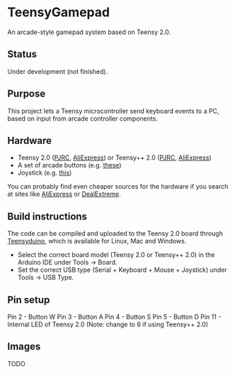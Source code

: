 # TeensyGamepad
An arcade-style gamepad system based on Teensy 2.0.

## Status
Under development (not finished).

## Purpose
This project lets a Teensy microcontroller send keyboard events to a PC, based on input from arcade controller components.

## Hardware
* Teensy 2.0 ([PJRC](http://pjrc.com/store/teensy.html), [AliExpress](http://www.aliexpress.com/item/Teensy-2-0-USB-Keyboard-Mouse-AVR-for-arduino-ISP-Board-Mega32u4-U-Disk-Experiment-usb/32363184858.html)) or Teensy++ 2.0 ([PJRC](http://pjrc.com/store/teensypp.html), [AliExpress](http://www.aliexpress.com/item/Genuine-PJRC-Teensy-2-0-USB-AVR-develope-board-for-ps3-Teensy-free-1pcs-usb-cable/32224600966.html))
* A set of arcade buttons (e.g. [these](http://www.aliexpress.com/item/New-Arcade-Push-Button-Durable-Multicade-MAME-Jamma-Game-Long-Switch-Mult-color/32329694375.html))
* Joystick (e.g. [this](http://www.aliexpress.com/item/New-Hotsale-Promotion-Bot-Bola-roja-8-modos-Joystick-para-consola-muina-recreativa-arcade/32333965577.html))

You can probably find even cheaper sources for the hardware if you search at sites like [AliExpress](http://www.aliexpress.com/) or [DealExtreme](http://www.dx.com/).

## Build instructions
The code can be compiled and uploaded to the Teensy 2.0 board through [Teensyduino](http://pjrc.com/teensy/td_download.html), which is available for Linux, Mac and Windows.

* Select the correct board model (Teensy 2.0 or Teensy++ 2.0) in the Arduino IDE under Tools -> Board.
* Set the correct USB type (Serial + Keyboard + Mouse + Joystick) under Tools -> USB Type.

## Pin setup
Pin 2 - Button W
Pin 3 - Button A
Pin 4 - Button S
Pin 5 - Button D
Pin 11 - Internal LED of Teensy 2.0 (Note: change to 6 if using Teensy++ 2.0)

## Images
TODO